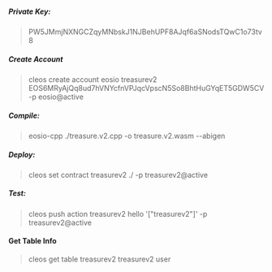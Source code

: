 ##### Private Key: 
> PW5JMmjNXNGCZqyMNbskJ1NJBehUPF8AJqf6aSNodsTQwC1o73tv8

##### Create Account
> cleos create account eosio treasurev2 EOS6MRyAjQq8ud7hVNYcfnVPJqcVpscN5So8BhtHuGYqET5GDW5CV -p eosio@active

##### Compile: 
> eosio-cpp ./treasure.v2.cpp -o treasure.v2.wasm --abigen

##### Deploy: 
> cleos set contract treasurev2 ./ -p treasurev2@active

##### Test: 
> cleos push action treasurev2 hello '["treasurev2"]' -p treasurev2@active

#### Get Table Info
> cleos get table treasurev2 treasurev2 user